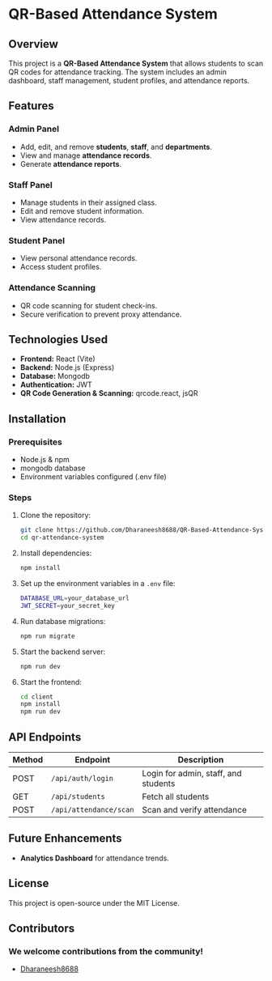 # QR-Based Attendance System

## Overview
This project is a **QR-Based Attendance System** that allows students to scan QR codes for attendance tracking. The system includes an admin dashboard, staff management, student profiles, and attendance reports.

## Features
### Admin Panel
- Add, edit, and remove **students**, **staff**, and **departments**.
- View and manage **attendance records**.
- Generate **attendance reports**.

### Staff Panel
- Manage students in their assigned class.
- Edit and remove student information.
- View attendance records.

### Student Panel
- View personal attendance records.
- Access student profiles.

### Attendance Scanning
- QR code scanning for student check-ins.
- Secure verification to prevent proxy attendance.

## Technologies Used
- **Frontend:** React (Vite)
- **Backend:** Node.js (Express)
- **Database:** Mongodb
- **Authentication:** JWT
- **QR Code Generation & Scanning:** qrcode.react, jsQR


## Installation
### Prerequisites
- Node.js & npm
- mongodb database
- Environment variables configured (.env file)

### Steps
1. Clone the repository:
   ```sh
   git clone https://github.com/Dharaneesh8688/QR-Based-Attendance-System-MERN.git
   cd qr-attendance-system
   ```
2. Install dependencies:
   ```sh
   npm install
   ```
3. Set up the environment variables in a `.env` file:
   ```sh
   DATABASE_URL=your_database_url
   JWT_SECRET=your_secret_key
   ```
4. Run database migrations:
   ```sh
   npm run migrate
   ```
5. Start the backend server:
   ```sh
   npm run dev
   ```
6. Start the frontend:
   ```sh
   cd client
   npm install
   npm run dev
   ```

## API Endpoints
| Method | Endpoint | Description |
|--------|-------------|-------------|
| POST | `/api/auth/login` | Login for admin, staff, and students |
| GET | `/api/students` | Fetch all students |
| POST | `/api/attendance/scan` | Scan and verify attendance |

## Future Enhancements
- **Analytics Dashboard** for attendance trends.

## License
This project is open-source under the MIT License.

## Contributors
### We welcome contributions from the community!
- [Dharaneesh8688](https://github.com/Dharaneesh8688)





